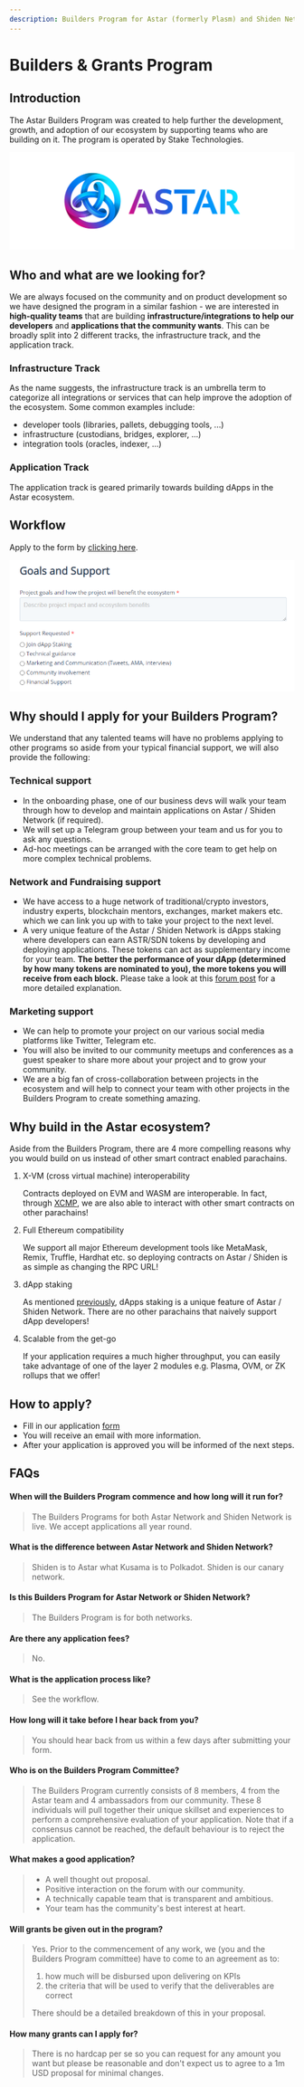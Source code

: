 ```yaml
---
description: Builders Program for Astar (formerly Plasm) and Shiden Network
---
```


# Builders & Grants Program

## Introduction

The Astar Builders Program was created to help further the development, growth, and adoption of our ecosystem by supporting teams who are building on it. The program is operated by Stake Technologies.

![](../.gitbook/assets/landscape.png)

## Who and what are we looking for?

We are always focused on the community and on product development so we have designed the program in a similar fashion - we are interested in **high-quality teams** that are building **infrastructure/integrations to help our developers** and **applications that the community wants**. This can be broadly split into 2 different tracks, the infrastructure track, and the application track.

### Infrastructure Track

As the name suggests, the infrastructure track is an umbrella term to categorize all integrations or services that can help improve the adoption of the ecosystem. Some common examples include:

* developer tools (libraries, pallets, debugging tools, ...)
* infrastructure (custodians, bridges, explorer, ...)
* integration tools (oracles, indexer, ...)

### Application Track

The application track is geared primarily towards building dApps in the Astar ecosystem.

## Workflow

Apply to the form by [clicking here](https://share.hsforms.com/1UFPFJXq6S1SN-j1lyMrNIgc2ryh).

![](<../.gitbook/assets/image (120).png>)

## Why should I apply for your Builders Program?

We understand that any talented teams will have no problems applying to other programs so aside from your typical financial support, we will also provide the following:

### Technical support

* In the onboarding phase, one of our business devs will walk your team through how to develop and maintain applications on Astar / Shiden Network (if required).
* We will set up a Telegram group between your team and us for you to ask any questions.
* Ad-hoc meetings can be arranged with the core team to get help on more complex technical problems.

### Network and Fundraising support

* We have access to a huge network of traditional/crypto investors, industry experts, blockchain mentors, exchanges, market makers etc. which we can link you up with to take your project to the next level.
* A very unique feature of the Astar / Shiden Network is dApps staking where developers can earn ASTR/SDN tokens by developing and deploying applications. These tokens can act as supplementary income for your team. **The better the performance of your dApp (determined by how many tokens are nominated to you), the more tokens you will receive from each block.** Please take a look at this [forum post](https://forum.astar.network/t/faq-what-is-dapps-staking/1247) for a more detailed explanation.

### Marketing support

* We can help to promote your project on our various social media platforms like Twitter, Telegram etc.
* You will also be invited to our community meetups and conferences as a guest speaker to share more about your project and to grow your community.
* We are a big fan of cross-collaboration between projects in the ecosystem and will help to connect your team with other projects in the Builders Program to create something amazing.

## Why build in the Astar ecosystem?

Aside from the Builders Program, there are 4 more compelling reasons why you would build on us instead of other smart contract enabled parachains.

1.  X-VM (cross virtual machine) interoperability

    Contracts deployed on EVM and WASM are interoperable. In fact, through [XCMP](https://wiki.polkadot.network/docs/learn-crosschain/), we are also able to interact with other smart contracts on other parachains!
2.  Full Ethereum compatibility

    We support all major Ethereum development tools like MetaMask, Remix, Truffle, Hardhat etc. so deploying contracts on Astar / Shiden is as simple as changing the RPC URL!
3.  dApp staking

    As mentioned [previously](https://github.com/PlasmNetwork/builders-program/tree/update-with-new-workflow#network-and-fundraising-support), dApps staking is a unique feature of Astar / Shiden Network. There are no other parachains that naively support dApp developers!
4.  Scalable from the get-go

    If your application requires a much higher throughput, you can easily take advantage of one of the layer 2 modules e.g. Plasma, OVM, or ZK rollups that we offer!

## How to apply?

* Fill in our application [form](https://share.hsforms.com/1UFPFJXq6S1SN-j1lyMrNIgc2ryh)
* You will receive an email with more information.&#x20;
* After your application is approved you will be informed of the next steps.

## FAQs

#### When will the Builders Program commence and how long will it run for?

> The Builders Programs for both Astar Network and Shiden Network is live. We accept applications all year round.

#### What is the difference between Astar Network and Shiden Network?

> Shiden is to Astar what Kusama is to Polkadot. Shiden is our canary network.

#### Is this Builders Program for Astar Network or Shiden Network?

> The Builders Program is for both networks.

#### Are there any application fees?

> No.

#### What is the application process like?

> See the workflow.

#### How long will it take before I hear back from you?

> You should hear back from us within a few days after submitting your form.

#### Who is on the Builders Program Committee?

> The Builders Program currently consists of 8 members, 4 from the Astar team and 4 ambassadors from our community. These 8 individuals will pull together their unique skillset and experiences to perform a comprehensive evaluation of your application. Note that if a consensus cannot be reached, the default behaviour is to reject the application.

#### What makes a good application?

> * A well thought out proposal.
> * Positive interaction on the forum with our community.
> * A technically capable team that is transparent and ambitious.
> * Your team has the community's best interest at heart.

#### Will grants be given out in the program?

> Yes. Prior to the commencement of any work, we (you and the Builders Program committee) have to come to an agreement as to:
>
> 1. how much will be disbursed upon delivering on KPIs
> 2. the criteria that will be used to verify that the deliverables are correct
>
> There should be a detailed breakdown of this in your proposal.

#### How many grants can I apply for?

> There is no hardcap per se so you can request for any amount you want but please be reasonable and don't expect us to agree to a 1m USD proposal for minimal changes.


